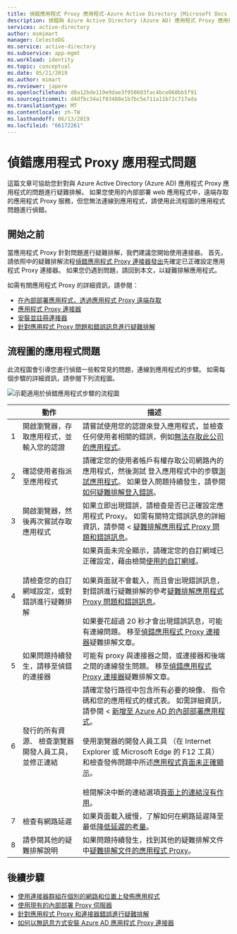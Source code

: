 ```yaml
---
title: 偵錯應用程式 Proxy 應用程式-Azure Active Directory |Microsoft Docs
description: 偵錯與 Azure Active Directory (Azure AD) 應用程式 Proxy 應用程式的問題。
services: active-directory
author: msmimart
manager: CelesteDG
ms.service: active-directory
ms.subservice: app-mgmt
ms.workload: identity
ms.topic: conceptual
ms.date: 05/21/2019
ms.author: mimart
ms.reviewer: japere
ms.openlocfilehash: d0a12bde119e9dae3f950603fac4bce060bb5f91
ms.sourcegitcommit: d4dfbc34a1f03488e1b7bc5e711a11b72c717ada
ms.translationtype: MT
ms.contentlocale: zh-TW
ms.lasthandoff: 06/13/2019
ms.locfileid: "66172261"
---
```

# <a name="debug-application-proxy-application-issues"></a>偵錯應用程式 Proxy 應用程式問題 

這篇文章可協助您針對與 Azure Active Directory (Azure AD) 應用程式 Proxy 應用程式的問題進行疑難排解。 如果您使用的內部部署 web 應用程式中，遠端存取的應用程式 Proxy 服務，但您無法連線到應用程式，請使用此流程圖的應用程式問題進行偵錯。 

## <a name="before-you-begin"></a>開始之前

當應用程式 Proxy 針對問題進行疑難排解，我們建議您開始使用連接器。 首先，請依照中的疑難排解流程[偵錯應用程式 Proxy 連接器發出](application-proxy-debug-connectors.md)先確定已正確設定應用程式 Proxy 連接器。 如果您仍遇到問題，請回到本文，以疑難排解應用程式。  

如需有關應用程式 Proxy 的詳細資訊，請參閱：

- [在內部部署應用程式，透過應用程式 Proxy 遠端存取](application-proxy.md)
- [應用程式 Proxy 連接器](application-proxy-connectors.md)
- [安裝並註冊連接器](application-proxy-add-on-premises-application.md)
- [針對應用程式 Proxy 問題和錯誤訊息進行疑難排解](application-proxy-troubleshoot.md)

## <a name="flowchart-for-application-issues"></a>流程圖的應用程式問題

此流程圖會引導您進行偵錯一些較常見的問題，連線到應用程式的步驟。 如需每個步驟的詳細資訊，請參閱下列流程圖。

![示範適用於偵錯應用程式步驟的流程圖](media/application-proxy-debug-apps/application-proxy-apps-debugging-flowchart.png)

|  | 動作 | 描述 | 
|---------|---------|---------|
|1 | 開啟瀏覽器，存取應用程式，並輸入您的認證 | 請嘗試使用您的認證來登入應用程式，並檢查任何使用者相關的錯誤，例如[無法存取此公司的應用程式](application-proxy-sign-in-bad-gateway-timeout-error.md)。 |
|2 | 確認使用者指派至應用程式 | 請確定您的使用者帳戶有權存取公司網路內的應用程式，然後測試 登入應用程式中的步驟[測試應用程式](application-proxy-add-on-premises-application.md#test-the-application)。 如果登入問題持續發生，請參閱[如何疑難排解登入錯誤](https://docs.microsoft.com/azure/active-directory/reports-monitoring/howto-troubleshoot-sign-in-errors)。  |
|3 | 開啟瀏覽器，然後再次嘗試存取應用程式 | 如果立即出現錯誤，請檢查是否已正確設定應用程式 Proxy。 如需有關特定錯誤訊息的詳細資訊，請參閱 <<c0> [ 疑難排解應用程式 Proxy 問題和錯誤訊息](application-proxy-troubleshoot.md)。  |
|4 | 請檢查您的自訂網域設定，或對錯誤進行疑難排解 | 如果頁面未完全顯示，請確定您的自訂網域已正確設定，藉由檢閱[使用的自訂網域](application-proxy-configure-custom-domain.md)。<br></br>如果頁面就不會載入，而且會出現錯誤訊息，對錯誤進行疑難排解的參考[疑難排解應用程式 Proxy 問題和錯誤訊息](application-proxy-troubleshoot.md)。 <br></br>如果要花超過 20 秒才會出現錯誤訊息，可能有連線問題。 移至[偵錯應用程式 Proxy 連接器](application-proxy-debug-connectors.md)疑難排解文章。  |
|5 | 如果問題持續發生，請移至偵錯的連接器 | 可能有 proxy 與連接器之間，或連接器和後端之間的連線發生問題。 移至[偵錯應用程式 Proxy 連接器](application-proxy-debug-connectors.md)疑難排解文章。 |
|6 | 發行的所有資源、 檢查瀏覽器開發人員工具，並修正連結 | 請確定發行路徑中包含所有必要的映像、 指令碼和您的應用程式的樣式表。 如需詳細資訊，請參閱 <<c0> [ 新增至 Azure AD 的內部部署應用程式](application-proxy-add-on-premises-application.md#add-an-on-premises-app-to-azure-ad)。 <br></br>使用瀏覽器的開發人員工具 （在 Internet Explorer 或 Microsoft Edge 的 F12 工具） 和檢查發佈問題中所述[應用程式頁面未正確顯示](application-proxy-page-appearance-broken-problem.md)。 <br></br>檢閱解決中斷的連結選項[頁面上的連結沒有作用](application-proxy-page-links-broken-problem.md)。 |
|7 | 檢查有網路延遲 | 如果頁面載入緩慢，了解如何在網路延遲降至最低[降低延遲的考量](application-proxy-network-topology.md#considerations-for-reducing-latency)。 | 
|8 | 請參閱其他的疑難排解說明 | 如果問題持續發生，找到其他的疑難排解文件中[疑難排解文件的應用程式 Proxy](application-proxy-page-appearance-broken-problem.md)。 |

## <a name="next-steps"></a>後續步驟


* [使用連接器群組在個別的網路和位置上發佈應用程式](application-proxy-connector-groups.md)
* [使用現有的內部部署 Proxy 伺服器](application-proxy-configure-connectors-with-proxy-servers.md)
* [針對應用程式 Proxy 和連接器錯誤進行疑難排解](application-proxy-troubleshoot.md)
* [如何以無訊息方式安裝 Azure AD 應用程式 Proxy 連接器](application-proxy-register-connector-powershell.md)

